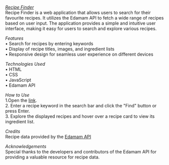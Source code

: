 *[Recipe Finder](https://dikshantjajoriya.github.io/Recipe-FInder/)*  <br> 
Recipe Finder is a web application that allows users to search for their favourite recipes. It utilizes the Edamam API to fetch a wide range of recipes based on user input. The application provides a simple and intuitive user interface, making it easy for users to search and explore various recipes.

*Features* <br> 
•	Search for recipes by entering keywords <br>
•	Display of recipe titles, images, and ingredient lists <br>
•	Responsive design for seamless user experience on different devices <br>

*Technologies Used* <br> 
•	HTML <br>
•	CSS <br>
•	JavaScript <br>
•	Edamam API <br>

*How to Use* <br> 
1.Open the [link](https://dikshantjajoriya.github.io/Recipe-FInder/).  <br>
2. Enter a recipe keyword in the search bar and click the "Find" button or press Enter.<br>
3. Explore the displayed recipes and hover over a recipe card to view its ingredient list. <br>

*Credits* <br> 
Recipe data provided by the [Edamam API](https://www.edamam.com/) <br>

*Acknowledgements* <br> 
Special thanks to the developers and contributors of the Edamam API for providing a valuable resource for recipe data. <br>
